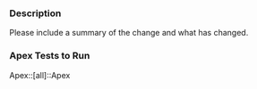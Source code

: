 ### Description
Please include a summary of the change and what has changed.

### Apex Tests to Run
Apex::[all]::Apex